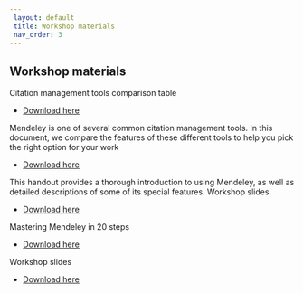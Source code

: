 ```yaml
---
 layout: default
 title: Workshop materials
 nav_order: 3
---
```


## Workshop materials

Citation management tools comparison table

- [Download here](https://github.com/ubc-library-rc/intro-mendeley/blob/master/handouts/CM_ComprisonTable_Printer_20191031.pdf)

Mendeley is one of several common citation management tools. In this document, we compare the features of these different tools to help you pick the right option for your work

- [Download here](https://github.com/ubc-library-rc/intro-mendeley/blob/master/handouts/CM_ComprisonTable_Printer_20191031.pdf)

This handout provides a thorough introduction to using Mendeley, as well as detailed descriptions of some of its special features.
Workshop slides

- [Download here](https://github.com/ubc-library-rc/intro-mendeley/blob/master/handouts/Mendeley_Handout_2020.pdf)

Mastering Mendeley in 20 steps

- [Download here](https://github.com/ubc-library-rc/intro-mendeley/blob/master/handouts/Mendeley-Challenges-in-20-Steps-2020.docx)


Workshop slides 

- [Download here](https://github.com/ubc-library-rc/intro-mendeley/blob/master/handouts/Mendeley-Presentation-2020_2021-winter.pdf)
